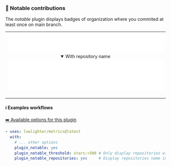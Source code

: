 ### 🎩 Notable contributions

The *notable* plugin displays badges of organization where you commited at least once on main branch.

<table>
  <td align="center">
    <img src="https://github.com/lowlighter/lowlighter/blob/master/metrics.plugin.notable.svg">
    <details open><summary>With repository name</summary>
      <img src="https://github.com/lowlighter/lowlighter/blob/master/metrics.plugin.notable.repositories.svg">
    </details>
    <img width="900" height="1" alt="">
  </td>
</table>

#### ℹ️ Examples workflows

[➡️ Available options for this plugin](metadata.yml)

```yaml
- uses: lowlighter/metrics@latest
  with:
    # ... other options
    plugin_notable: yes
    plugin_notable_threshold: stars:>500 # Only display repositories with 500 stars or more (syntax based on GitHub search query)
    plugin_notable_repositories: yes     # Display repositories name instead of only organization name
```